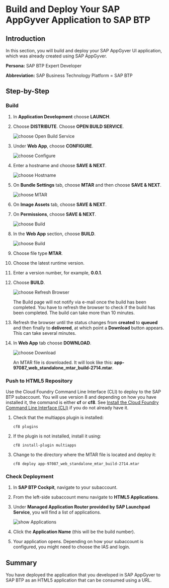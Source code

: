
# Build and Deploy Your SAP AppGyver Application to SAP BTP

## Introduction

In this section, you will build and deploy your SAP AppGyver UI application, which was already created using SAP AppGyver.

**Persona:** SAP BTP Expert Developer

**Abbreviation:** SAP Business Technology Platform = SAP BTP


## Step-by-Step

### Build

1. In **Application Development** choose **LAUNCH**.

2. Choose **DISTRIBUTE**. Choose **OPEN BUILD SERVICE**.

   ![choose Open Build Service](./images/build_open_build_service.png)

3. Under **Web App**, choose **CONFIGURE**.

   ![choose Configure](./images/build_configure.png)

4. Enter a hostname and choose **SAVE & NEXT**.

   ![choose Hostname](./images/build_hostname.png)

5. On **Bundle Settings** tab, choose **MTAR** and then choose **SAVE & NEXT**.

   ![choose MTAR](./images/build_mtar.png)

6. On **Image Assets** tab, choose **SAVE & NEXT**.

7. On **Permissions**, choose **SAVE & NEXT**.

   ![choose Build](./images/build_build.png)

8. In the **Web App** section, choose **BUILD**.

   ![choose Build](./images/build_runtime.png)

9. Choose file type **MTAR**.

10. Choose the latest runtime version.

11. Enter a version number, for example, **0.0.1**.

12. Choose **BUILD**.

    ![choose Refresh Browser](./images/build_status.png)

    The Build page will not notify via e-mail once the build has been completed. You have to refresh the browser to check if the build has been completed. The build can take more than 10 minutes.

13. Refresh the browser until the status changes from **created** to **queued** and then finally to **delivered**, at which point a **Download** button appears. This can take several minutes.

14. In **Web App** tab choose **DOWNLOAD**.

    ![choose Download](./images/build_download.png)

    An MTAR file is downloaded. It will look like this: **app-97087_web_standalone_mtar_build-2714.mtar**.

### Push to HTML5 Repository

Use the Cloud Foundry Command Line Interface (CLI) to deploy to the SAP BTP subaccount. You will use version 8 and depending on how you have installed it, the command is either **cf** or **cf8**. See [Install the Cloud Foundry Command Line Interface (CLI)](https://developers.sap.com/tutorials/cp-cf-download-cli.html) if you do not already have it.

1. Check that the multiapps plugin is installed:

   ```
   cf8 plugins
   ```

2. If the plugin is not installed, install it using:

   ```
   cf8 install-plugin multiapps
   ```

3. Change to the directory where the MTAR file is located and deploy it:

   ```
   cf8 deploy app-97087_web_standalone_mtar_build-2714.mtar
   ```

### Check Deployment

1. In **SAP BTP Cockpit**, navigate to your subaccount.

2. From the left-side subaccount menu navigate to **HTML5 Applications**.

3. Under **Managed Application Router provided by SAP Launchpad Service**, you will find a list of applications.

   ![show Applications](./images/html5_applications.png)

4. Click the **Application Name** (this will be the build number).

5. Your application opens. Depending on how your subaccount is configured, you might need to choose the IAS and login.

## Summary

You have deployed the application that you developed in SAP AppGyver to SAP BTP as an HTML5 application that can be consumed using a URL.







